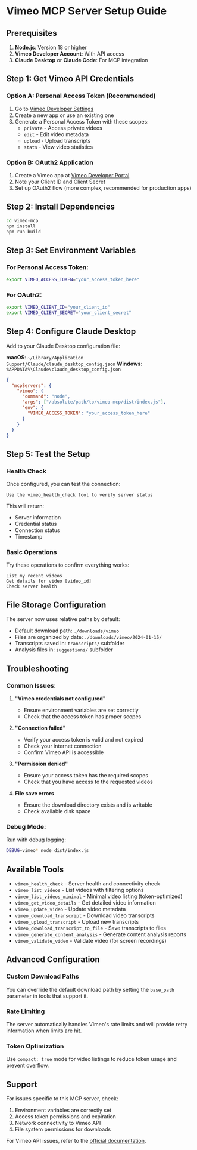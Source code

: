 # Vimeo MCP Server Setup Guide

## Prerequisites

1. **Node.js**: Version 18 or higher
2. **Vimeo Developer Account**: With API access
3. **Claude Desktop** or **Claude Code**: For MCP integration

## Step 1: Get Vimeo API Credentials

### Option A: Personal Access Token (Recommended)

1. Go to [Vimeo Developer Settings](https://developer.vimeo.com/apps)
2. Create a new app or use an existing one
3. Generate a Personal Access Token with these scopes:
   - `private` - Access private videos
   - `edit` - Edit video metadata
   - `upload` - Upload transcripts
   - `stats` - View video statistics

### Option B: OAuth2 Application

1. Create a Vimeo app at [Vimeo Developer Portal](https://developer.vimeo.com/apps)
2. Note your Client ID and Client Secret
3. Set up OAuth2 flow (more complex, recommended for production apps)

## Step 2: Install Dependencies

```bash
cd vimeo-mcp
npm install
npm run build
```

## Step 3: Set Environment Variables

### For Personal Access Token:
```bash
export VIMEO_ACCESS_TOKEN="your_access_token_here"
```

### For OAuth2:
```bash
export VIMEO_CLIENT_ID="your_client_id"
export VIMEO_CLIENT_SECRET="your_client_secret"
```

## Step 4: Configure Claude Desktop

Add to your Claude Desktop configuration file:

**macOS**: `~/Library/Application Support/Claude/claude_desktop_config.json`
**Windows**: `%APPDATA%\Claude\claude_desktop_config.json`

```json
{
  "mcpServers": {
    "vimeo": {
      "command": "node",
      "args": ["/absolute/path/to/vimeo-mcp/dist/index.js"],
      "env": {
        "VIMEO_ACCESS_TOKEN": "your_access_token_here"
      }
    }
  }
}
```

## Step 5: Test the Setup

### Health Check
Once configured, you can test the connection:
```
Use the vimeo_health_check tool to verify server status
```

This will return:
- Server information
- Credential status
- Connection status
- Timestamp

### Basic Operations
Try these operations to confirm everything works:
```
List my recent videos
Get details for video [video_id]
Check server health
```

## File Storage Configuration

The server now uses relative paths by default:
- Default download path: `./downloads/vimeo`
- Files are organized by date: `./downloads/vimeo/2024-01-15/`
- Transcripts saved in: `transcripts/` subfolder
- Analysis files in: `suggestions/` subfolder

## Troubleshooting

### Common Issues:

1. **"Vimeo credentials not configured"**
   - Ensure environment variables are set correctly
   - Check that the access token has proper scopes

2. **"Connection failed"**
   - Verify your access token is valid and not expired
   - Check your internet connection
   - Confirm Vimeo API is accessible

3. **"Permission denied"**
   - Ensure your access token has the required scopes
   - Check that you have access to the requested videos

4. **File save errors**
   - Ensure the download directory exists and is writable
   - Check available disk space

### Debug Mode:
Run with debug logging:
```bash
DEBUG=vimeo* node dist/index.js
```

## Available Tools

- `vimeo_health_check` - Server health and connectivity check
- `vimeo_list_videos` - List videos with filtering options
- `vimeo_list_videos_minimal` - Minimal video listing (token-optimized)
- `vimeo_get_video_details` - Get detailed video information
- `vimeo_update_video` - Update video metadata
- `vimeo_download_transcript` - Download video transcripts
- `vimeo_upload_transcript` - Upload new transcripts
- `vimeo_download_transcript_to_file` - Save transcripts to files
- `vimeo_generate_content_analysis` - Generate content analysis reports
- `vimeo_validate_video` - Validate video (for screen recordings)

## Advanced Configuration

### Custom Download Paths
You can override the default download path by setting the `base_path` parameter in tools that support it.

### Rate Limiting
The server automatically handles Vimeo's rate limits and will provide retry information when limits are hit.

### Token Optimization
Use `compact: true` mode for video listings to reduce token usage and prevent overflow.

## Support

For issues specific to this MCP server, check:
1. Environment variables are correctly set
2. Access token permissions and expiration
3. Network connectivity to Vimeo API
4. File system permissions for downloads

For Vimeo API issues, refer to the [official documentation](https://developer.vimeo.com/api/reference).